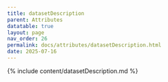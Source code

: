 ```yaml
---
title: datasetDescription
parent: Attributes
datatable: true
layout: page
nav_order: 26
permalink: docs/attributes/datasetDescription.html
date: 2025-07-16
---
```

{% include content/datasetDescription.md %}
